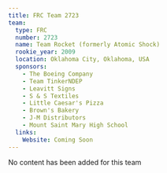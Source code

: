 ```yaml
---
title: FRC Team 2723
team:
  type: FRC
  number: 2723
  name: Team Rocket (formerly Atomic Shock)
  rookie_year: 2009
  location: Oklahoma City, Oklahoma, USA
  sponsors:
    - The Boeing Company
    - Team TinkerNDEP
    - Leavitt Signs
    - S & S Textiles
    - Little Caesar's Pizza
    - Brown's Bakery
    - J-M Distributors
    - Mount Saint Mary High School
  links:
    Website: Coming Soon
---
```

No content has been added for this team